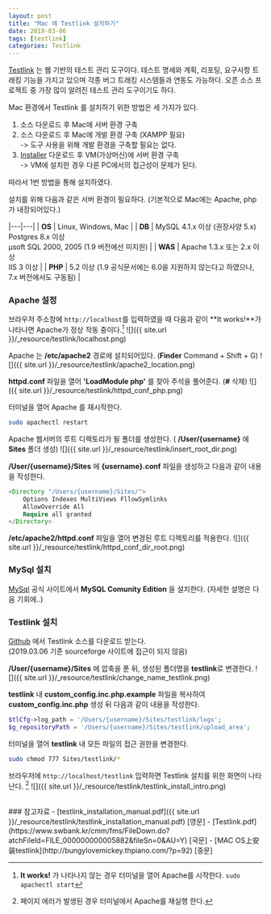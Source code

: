 ```yaml
---
layout: post
title: "Mac 에 Testlink 설치하기"
date: 2019-03-06
tags: [testlink]
categories: Testlink
---
```


[Testlink] 는 웹 기반의 테스트 관리 도구이다. 테스트 명세와 계획, 리포팅, 요구사항 트래킹 기능을 가지고 있으며 각종 버그 트래킹 시스템들과 연동도 가능하다.
오픈 소스 프로젝트 중 가장 많이 알려진 테스트 관리 도구이기도 하다.

Mac 환경에서 Testlink 를 설치하기 위한 방법은 세 가지가 있다.
1. 소스 다운로드 후 Mac에 서버 환경 구축
2. 소스 다운로드 후 Mac에 개발 환경 구축 (XAMPP 필요)<br/>
-> 도구 사용을 위해 개발 환경을 구축할 필요는 없다.
3. [Installer] 다운로드 후 VM(가상머신)에 서버 환경 구축<br/>
-> VM에 설치한 경우 다른 PC에서의 접근성이 문제가 된다.

따라서 1번 방법을 통해 설치하였다.

설치를 위해 다음과 같은 서버 환경이 필요하다. (기본적으로 Mac에는 Apache, php 가 내장되어있다.) 

|---|---|
| **OS** | Linux, Windows, Mac  |
| **DB** | MySQL 4.1.x 이상 (권장사양 5.x) <br/> Postgres 8.x 이상 <br/> μsoft SQL 2000, 2005 (1.9 버전에선 미지원) |
| **WAS** | Apache 1.3.x 또는 2.x 이상 <br/> IIS 3 이상 |
| **PHP** | 5.2 이상 (1.9 공식문서에는 6.0을 지원하지 않는다고 하였으나, 7.x 버전에서도 구동됨) |

### Apache 설정
브라우저 주소창에 `http://localhost`를 입력하였을 때 다음과 같이 **It works!**가 나타나면 Apache가 정상 작동 중이다.[^1]
![]({{ site.url }}/_resource/testlink/localhost.png)

Apache 는 **/etc/apache2** 경로에 설치되어있다. (**Finder** Command + Shift + G)
![]({{ site.url }}/_resource/testlink/apache2_location.png)

**httpd.conf** 파일을 열어 **'LoadModule php'** 를 찾아 주석을 풀어준다. (**#** 삭제)
![]({{ site.url }}/_resource/testlink/httpd_conf_php.png)

터미널을 열어 Apache 를 재시작한다.
```bash
sudo apachectl restart
```

Apache 웹서버의 루트 디렉토리가 될 폴더를 생성한다. ( **/User/{username}** 에 **Sites** 폴더 생성)
![]({{ site.url }}/_resource/testlink/insert_root_dir.png)

 **/User/{username}/Sites** 에 **{username}.conf** 파일을 생성하고 다음과 같이 내용을 작성한다.
```php
<Directory "/Users/{username}/Sites/">
    Options Indexes MultiViews FllowSymlinks
    AllowOverride All
    Require all granted
</Directory>
```

**/etc/apache2/httpd.conf** 파일을 열어 변경된 루트 디렉토리를 적용한다.
![]({{ site.url }}/_resource/testlink/httpd_conf_dir_root.png)

### MySql 설치
[MySql] 공식 사이트에서 **MySQL Comunity Edition** 을 설치한다. (자세한 설명은 다음 기회에..)

### Testlink 설치
[Github] 에서 Testlink 소스를 다운로드 받는다. <br/>
(2019.03.06 기준 sourceforge 사이트에 접근이 되지 않음)

**/User/{username}/Sites** 에 압축을 푼 뒤, 생성된 폴더명을 **testlink**로 변경한다.
![]({{ site.url }}/_resource/testlink/change_name_testlink.png)

**testlink** 내 **custom_config.inc.php.example** 파일을 복사하여 **custom_config.inc.php** 생성 뒤 다음과 같이 내용을 작성한다. 
```php
$tlCfg->log_path = '/Users/{username}/Sites/testlink/logs';
$g_repositoryPath = '/Users/{username}/Sites/testlink/upload_area';
```
터미널을 열어 **testlink** 내 모든 파일의 접근 권한을 변경한다.
```bash
sudo chmod 777 Sites/testlink/*
```
브라우저에 `http://localhost/testlink` 입력하면 Testlink 설치를 위한 화면이 나타난다. [^2]
![]({{ site.url }}/_resource/testlink/testlink_install_intro.png)

<br/> 
### 참고자료
- [testlink_installation_manual.pdf]({{ site.url }}/_resource/testlink/testlink_installation_manual.pdf) [영문]
- [Testlink.pdf](https://www.swbank.kr/cmm/fms/FileDown.do?atchFileId=FILE_000000000005882&fileSn=0&AU=Y) [국문]
- [MAC OS上安装testlink](http://bungylovemickey.thpiano.com/?p=92) [중문]

[^1]: **It works!** 가 나타나지 않는 경우 터미널을 열어 Apache를 시작한다. ```sudo apachectl start```
[^2]: 페이지 에러가 발생된 경우 터미널에서 Apache를 재실행 한다.

[MySql]:https://www.mysql.com/downloads/
[Testlink]:http://testlink.org/
[Github]:https://github.com/TestLinkOpenSourceTRMS/testlink-code/tree/testlink_1_9/
[Installer]:https://bitnami.com/stack/testlink/installer
